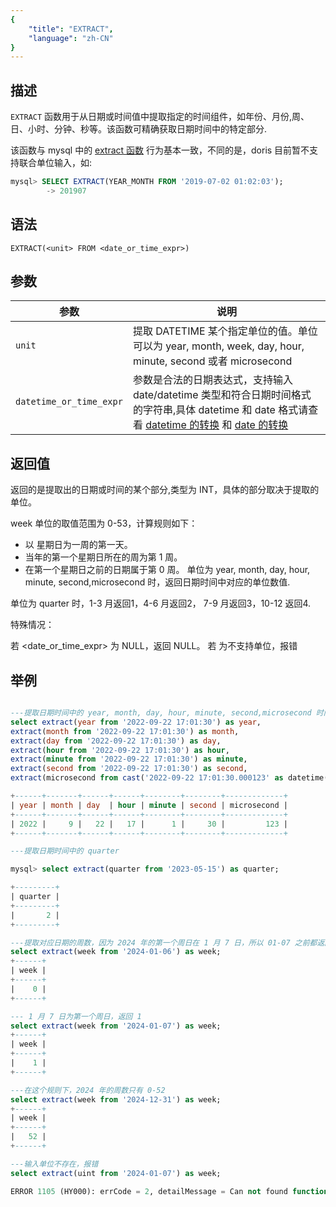 ```yaml
---
{
    "title": "EXTRACT",
    "language": "zh-CN"
}
---
```


## 描述

`EXTRACT` 函数用于从日期或时间值中提取指定的时间组件，如年份、月份,周、日、小时、分钟、秒等。该函数可精确获取日期时间中的特定部分.

该函数与 mysql 中的 [extract 函数](https://dev.mysql.com/doc/refman/8.4/en/date-and-time-functions.html#function_extract) 行为基本一致，不同的是，doris 目前暂不支持联合单位输入，如:

```sql
mysql> SELECT EXTRACT(YEAR_MONTH FROM '2019-07-02 01:02:03');
        -> 201907
```


## 语法

`EXTRACT(<unit> FROM <date_or_time_expr>)`

## 参数

| 参数 | 说明 |
| -- | -- |
| `unit` | 提取 DATETIME 某个指定单位的值。单位可以为 year, month, week, day, hour, minute, second 或者 microsecond |
| `datetime_or_time_expr` | 参数是合法的日期表达式，支持输入 date/datetime 类型和符合日期时间格式的字符串,具体 datetime 和 date 格式请查看 [datetime 的转换](../../../../../current/sql-manual/basic-element/sql-data-types/conversion/datetime-conversion) 和 [date 的转换](../../../../../current/sql-manual/basic-element/sql-data-types/conversion/date-conversion)  |

## 返回值

返回的是提取出的日期或时间的某个部分,类型为 INT，具体的部分取决于提取的单位。

week 单位的取值范围为 0-53，计算规则如下：

- 以 星期日为一周的第一天。
- 当年的第一个星期日所在的周为第 1 周。
- 在第一个星期日之前的日期属于第 0 周。
单位为 year, month, day, hour, minute, second,microsecond 时，返回日期时间中对应的单位数值.

单位为 quarter 时，1-3 月返回1，4-6 月返回2， 7-9 月返回3，10-12 返回4.

特殊情况：

若 <date_or_time_expr> 为 NULL，返回 NULL。
若 <unit> 为不支持单位，报错

## 举例

```sql

---提取日期时间中的 year, month, day, hour, minute, second,microsecond 时间组件
select extract(year from '2022-09-22 17:01:30') as year,
extract(month from '2022-09-22 17:01:30') as month,
extract(day from '2022-09-22 17:01:30') as day,
extract(hour from '2022-09-22 17:01:30') as hour,
extract(minute from '2022-09-22 17:01:30') as minute,
extract(second from '2022-09-22 17:01:30') as second,
extract(microsecond from cast('2022-09-22 17:01:30.000123' as datetime(6))) as microsecond;

+------+-------+------+------+--------+--------+-------------+
| year | month | day  | hour | minute | second | microsecond |
+------+-------+------+------+--------+--------+-------------+
| 2022 |     9 |   22 |   17 |      1 |     30 |         123 |
+------+-------+------+------+--------+--------+-------------+

---提取日期时间中的 quarter

mysql> select extract(quarter from '2023-05-15') as quarter;

+---------+
| quarter |
+---------+
|       2 |
+---------+

---提取对应日期的周数，因为 2024 年的第一个周日在 1 月 7 日，所以 01-07 之前都返回0
select extract(week from '2024-01-06') as week;
+------+
| week |
+------+
|    0 |
+------+

--- 1 月 7 日为第一个周日，返回 1
select extract(week from '2024-01-07') as week;
+------+
| week |
+------+
|    1 |
+------+

---在这个规则下，2024 年的周数只有 0-52
select extract(week from '2024-12-31') as week;
+------+
| week |
+------+
|   52 |
+------+

---输入单位不存在，报错
select extract(uint from '2024-01-07') as week;

ERROR 1105 (HY000): errCode = 2, detailMessage = Can not found function 'uint'
```
